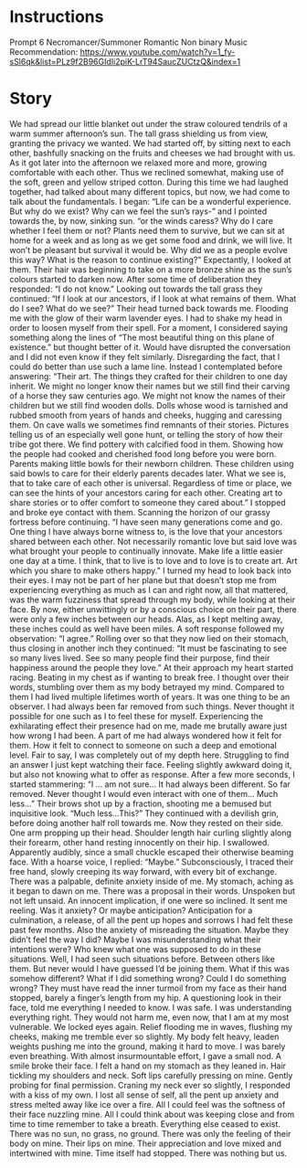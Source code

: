 # Instructions

Prompt 6
Necromancer/Summoner
Romantic
Non binary
Music Recommendation: https://www.youtube.com/watch?v=1_fy-sSl6qk&list=PLz9f2B96GIdIi2piK-LrT94SaucZUCtzQ&index=1

# Story


We had spread our little blanket out under the straw coloured tendrils of a warm summer afternoon’s sun. The tall grass shielding us from view, granting the privacy we wanted. We had started off, by sitting next to each other, bashfully snacking on the fruits and cheeses we had brought with us. As it got later into the afternoon we relaxed more and more, growing comfortable with each other. Thus we reclined somewhat, making use of the soft, green and yellow striped cotton. During this time we had laughed together, had talked about many different topics, but now, we had come to talk about the fundamentals. I began: “Life can be a wonderful experience. But why do we exist? Why can we feel the sun’s rays-” and I pointed towards the, by now, sinking sun. “or the winds caress? Why do I care whether I feel them or not? Plants need them to survive, but we can sit at home for a week and as long as we get some food and drink, we will live. It won’t be pleasant but survival it would be. Why did we as a people evolve this way? What is the reason to continue existing?” Expectantly, I looked at them. Their hair was beginning to take on a more bronze shine as the sun’s colours started to darken now. After some time of deliberation they responded: “I do not know.” Looking out towards the tall grass they continued: “If I look at our ancestors, if I look at what remains of them. What do I see? What do we see?” Their head turned back towards me. Flooding me with the glow of their warm lavender eyes. I had to shake my head in order to loosen myself from their spell. For a moment, I considered saying something along the lines of “The most beautiful thing on this plane of existence.” but thought better of it. Would have disrupted the conversation and I did not even know if they felt similarly. Disregarding the fact, that I could do better than use such a lame line. Instead I contemplated before answering: “Their art. The things they crafted for their children to one day inherit. We might no longer know their names but we still find their carving of a horse they saw centuries ago. We might not know the names of their children but we still find wooden dolls. Dolls whose wood is tarnished and rubbed smooth from years of hands and cheeks, hugging and caressing them. On cave walls we sometimes find remnants of their stories. Pictures telling us of an especially well gone hunt, or telling the story of how their tribe got there. We find pottery with calcified food in them. Showing how the people had cooked and cherished food long before you were born. Parents making little bowls for their newborn children. These children using said bowls to care for their elderly parents decades later. What we see is, that to take care of each other is universal. Regardless of time or place, we can see the hints of your ancestors caring for each other. Creating art to share stories or to offer comfort to someone they cared about.” I stopped and broke eye contact with them. Scanning the horizon of our grassy fortress before continuing. “I have seen many generations come and go. One thing I have always borne witness to, is the love that your ancestors shared between each other. Not necessarily romantic love but said love was what brought your people to continually innovate. Make life a little easier one day at a time. I think, that to live is to love and to love is to create art. Art which you share to make others happy.” I turned my head to look back into their eyes. I may not be part of her plane but that doesn’t stop me from experiencing everything as much as I can and right now, all that mattered, was the warm fuzziness that spread through my body, while looking at their face. By now, either unwittingly or by a conscious choice on their part, there were only a few inches between our heads. Alas, as I kept melting away, these inches could as well have been miles. A soft response followed my observation: “I agree.” Rolling over so that they now lied on their stomach, thus closing in another inch they continued: “It must be fascinating to see so many lives lived. See so many people find their purpose, find their happiness around the people they love.” At their approach my heart started racing. Beating in my chest as if wanting to break free. I thought over their words, stumbling over them as my body betrayed my mind. Compared to them I had lived multiple lifetimes worth of years. It was one thing to be an observer. I had always been far removed from such things. Never thought it possible for one such as I to feel these for myself. Experiencing the exhilarating effect their presence had on me, made me brutally aware just how wrong I had been. A part of me had always wondered how it felt for them. How it felt to connect to someone on such a deep and emotional level. Fair to say, I was completely out of my depth here. Struggling to find an answer I just kept watching their face. Feeling slightly awkward doing it, but also not knowing what to offer as response. After a few more seconds, I started stammering: “I … am not sure… It had always been different. So far removed. Never thought I would even interact with one of them... Much less…” Their brows shot up by a fraction, shooting me a bemused but inquisitive look. “Much less…This?” They continued with a devilish grin, before doing another half roll towards me. Now they rested on their side. One arm propping up their head. Shoulder length hair curling slightly along their forearm, other hand resting innocently on their hip. I swallowed. Apparently audibly, since a small chuckle escaped their otherwise beaming face. With a hoarse voice, I replied: “Maybe.” Subconsciously, I traced their free hand, slowly creeping its way forward, with every bit of exchange. There was a palpable, definite anxiety inside of me. My stomach, aching as it began to dawn on me. There was a proposal in their words. Unspoken but not left unsaid. An innocent implication, if one were so inclined. It sent me reeling. Was it anxiety? Or maybe anticipation? Anticipation for a culmination, a release, of all the pent up hopes and sorrows I had felt these past few months. Also the anxiety of misreading the situation. Maybe they didn’t feel the way I did? Maybe I was misunderstanding what their intentions were? Who knew what one was supposed to do in these situations. Well, I had seen such situations before. Between others like them. But never would I have guessed I’d be joining them. What if this was somehow different? What if I did something wrong? Could I do something wrong? They must have read the inner turmoil from my face as their hand stopped, barely a finger’s length from my hip. A questioning look in their face, told me everything I needed to know. I was safe. I was understanding everything right. They would not harm me, even now, that I am at my most vulnerable. We locked eyes again. Relief flooding me in waves, flushing my cheeks, making me tremble ever so slightly. My body felt heavy, leaden weights pushing me into the ground, making it hard to move. I was barely even breathing. With almost insurmountable effort, I gave a small nod. A smile broke their face. I felt a hand on my stomach as they leaned in. Hair tickling my shoulders and neck. Soft lips carefully pressing on mine. Gently probing for final permission. Craning my neck ever so slightly, I responded with a kiss of my own. I lost all sense of self, all the pent up anxiety and stress melted away like ice over a fire. All I could feel was the softness of their face nuzzling mine. All I could think about was keeping close and from time to time remember to take a breath. Everything else ceased to exist. There was no sun, no grass, no ground. There was only the feeling of their body on mine. Their lips on mine. Their appreciation and love mixed and intertwined with mine. Time itself had stopped. There was nothing but us.